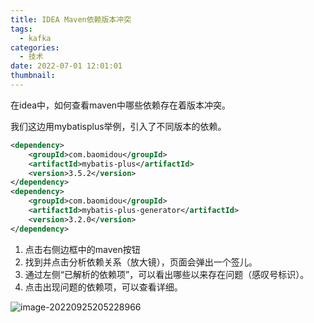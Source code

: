 ```yaml
---
title: IDEA Maven依赖版本冲突
tags:
  - kafka
categories:
  - 技术
date: 2022-07-01 12:01:01
thumbnail:
---
```


在idea中，如何查看maven中哪些依赖存在着版本冲突。

我们这边用mybatisplus举例，引入了不同版本的依赖。

```xml
<dependency>
    <groupId>com.baomidou</groupId>
    <artifactId>mybatis-plus</artifactId>
    <version>3.5.2</version>
</dependency>
<dependency>
    <groupId>com.baomidou</groupId>
    <artifactId>mybatis-plus-generator</artifactId>
    <version>3.2.0</version>
</dependency>
```

1. 点击右侧边框中的maven按钮
2. 找到并点击分析依赖关系（放大镜），页面会弹出一个签儿。
3. 通过左侧“已解析的依赖项”，可以看出哪些以来存在问题（感叹号标识）。
4. 点击出现问题的依赖项，可以查看详细。

![image-20220925205228966](https://file.pandacode.cn/blog/202209252052072.png)